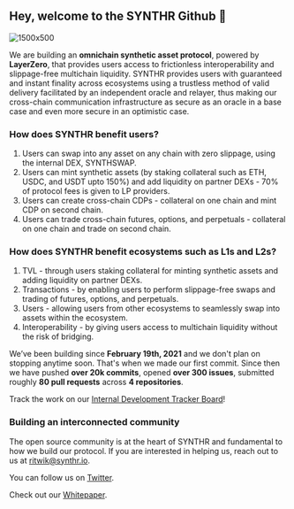 ## Hey, welcome to the SYNTHR Github 👋

![1500x500](https://imgur.com/nbBl1WM.png)

We are building an **omnichain synthetic asset protocol**, powered by **LayerZero**, that provides users access to frictionless interoperability and slippage-free multichain liquidity. SYNTHR provides users with guaranteed and instant finality across ecosystems using a trustless method of valid delivery facilitated by an independent oracle and relayer, thus making our cross-chain communication infrastructure as secure as an oracle in a base case and even more secure in an optimistic case.

### How does SYNTHR benefit users?
1. Users can swap into any asset on any chain with zero slippage, using the internal DEX, SYNTHSWAP.
2. Users can mint synthetic assets (by staking collateral such as ETH, USDC, and USDT upto 150%) and add liquidity on partner DEXs - 70% of protocol fees is given to LP providers.
2. Users can create cross-chain CDPs - collateral on one chain and mint CDP on second chain.
3. Users can trade cross-chain futures, options, and perpetuals - collateral on one chain and trade on second chain.

### How does SYNTHR benefit ecosystems such as L1s and L2s?
1. TVL - through users staking collateral for minting synthetic assets and adding liquidity on partner DEXs.
2. Transactions - by enabling users to perform slippage-free swaps and trading of futures, options, and perpetuals.
3. Users - allowing users from other ecosystems to seamlessly swap into assets within the ecosystem.
4. Interoperability - by giving users access to multichain liquidity without the risk of bridging.

We’ve been building since **February 19th, 2021** and we don't plan on stopping anytime soon. That's when we made our first commit. Since then we have pushed **over 20k commits**, opened **over 300 issues**, submitted roughly **80 pull requests** across **4 repositories**.

Track the work on our [Internal Development Tracker Board](https://app.databox.com/datawall/893bef32e42ef48956c58eb5ab1156770628df6d2)!

### Building an interconnected community

The open source community is at the heart of SYNTHR and fundamental to how we build our protocol. If you are interested in helping us, reach out to us at ritwik@synthr.io.

You can follow us on [Twitter](https://twitter.com/synthr_defi).</p>
Check out our [Whitepaper](https://synthr.io/static/docs/Synthr_WP.pdf).
